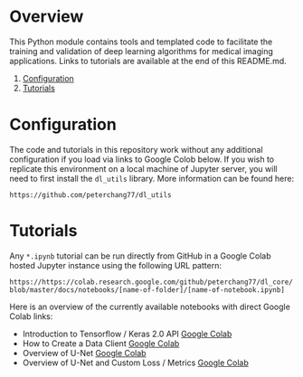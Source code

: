 # Overview

This Python module contains tools and templated code to facilitate the training and validation of deep learning algorithms for medical imaging applications. Links to tutorials are available at the end of this README.md. 

1. [Configuration](#configuration) 
2. [Tutorials](#tutorials) 

# Configuration 

The code and tutorials in this repository work without any additional configuration if you load via links to Google Colob below. If you wish to replicate this environment on a local machine of Jupyter server, you will need to first install the `dl_utils` library. More information can be found here:

`https://github.com/peterchang77/dl_utils`

# Tutorials

Any `*.ipynb` tutorial can be run directly from GitHub in a Google Colab hosted Jupyter instance using the following URL pattern:

`https://https://colab.research.google.com/github/peterchang77/dl_core/blob/master/docs/notebooks/[name-of-folder]/[name-of-notebook.ipynb]`

Here is an overview of the currently available notebooks with direct Google Colab links:

* Introduction to Tensorflow / Keras 2.0 API [Google Colab](https://bit.ly/36gRxyG) 
* How to Create a Data Client [Google Colab](https://bit.ly/2G9ufQr) 
* Overview of U-Net [Google Colab](https://bit.ly/2RwJ2de)
* Overview of U-Net and Custom Loss / Metrics [Google Colab](https://bit.ly/2GG9NHc)
